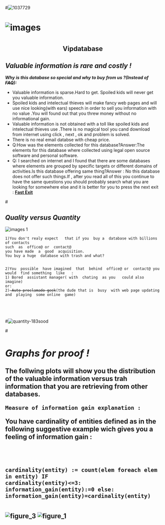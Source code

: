 #![1037729](https://cloud.githubusercontent.com/assets/16865233/12537715/88292a6a-c2ce-11e5-801f-a45fd00555a8.jpg)
# ![images](https://cloud.githubusercontent.com/assets/16865233/12537074/2634a316-c2bf-11e5-9ec1-ce24824f4f14.png)
# 
<h2><center>Vipdatabase</center></h2>
<b><i><h2>Valuable information is  rare  and costly !</b></i></h2>
<b><i> Why is this  database so  special and   why to buy  from  us ?(Instead  of  <s>FAQ</s>):</i></b>
<ul>
<li> Valuable  information is sparse.Hard  to  get.  Spoiled kids  will never   get  you  valuable  information.

<li> Spoiled  kids  and intelectual  thieves will make fancy  web pages  and will use   nice looking(with ears)  speech in order  to sell  you  information  with no value .You will  found out that  you  threw money without  no  informational  gain.

<li> Valuable  information  is not  obtained  with  a toll like  spoiled kids  and   intelectual  thieves use .There is no magical tool  you cand  download  from internet using click , next   , ok  and problem  is  solved.

<li>There is no  real email  databse  with cheap price.
<li>Q:How was the elements  collected for this database?Answer:The elements  for this database  where collected  using legal  open source software and  personal software.</li>
<li>Q: I searched  on internet and I found  that there are some databases where elements  are grouped  by specific targets or different domains  of activities.Is this  database offering same thing?Answer : No this  database does not  offer such things.If , after you read  all of this  you continue  to have  the same  questions you should probably search  what you are looking for somewhere else and  it is better for  you  to  press  the next  exit : <a href="https://www.google.ro/#q=why+not+to+buy+a+database"><b><u> Fast Exit</u> </b></a></li>
</ul>

#<h2><b><i>Quality versus  Quantity</b></i></h2>

![images 1](https://cloud.githubusercontent.com/assets/16865233/12537313/8e5ddc8c-c2c4-11e5-9142-a20293b67695.png)
 
<pre><code>1)You don't realy expect   that if you  buy a  database with billions of contacts 
such  as  office@ or  contact@ 
you have made  a  good  acquisition.
You buy a huge  database with trash and what?
</code></pre>

<pre><code>
2)You  possible  have imagined  that  behind  office@ or  contact@ you  would  find something  like   :
1) Bored  assistant manager( with  chating  as you   could also imagine)
or:
2)<s> Auto-proclamado geek</s>(the dude that is  busy  with web page updating  and  playing  some online  game)
</code></pre>

<pre><code>
 
 
</code></pre>
 
 
#![quantity-183sood](https://cloud.githubusercontent.com/assets/16865233/12546088/166c29c2-c350-11e5-96ab-83b331deaaa0.jpg)
 
#<h2><b><i><h2>Graphs  for  proof !</b></i></h2>

<p>The follwing plots will show  you  the distribution of  the valuable  information  versus  trah information  that you are  retrieving  from other  databases.</p
 
<p><b><pre><code>Measure of information gain explanation :</code></pre></b>You have  cardinality of entities  defined  as in the following  suggestive example wich  gives you   a feeling of information gain :<pre><code>

cardinality(entity) := count(elem  foreach elem in entity) 
IF cardinality(entity)<=3:
   information_gain(entity):=0
   else:
       information_gain(entity)=cardinality(entity)
       </code></pre>
![figure_3](https://cloud.githubusercontent.com/assets/16865233/12673876/377b0abc-c688-11e5-98ad-35abad14ee45.png)
![figure_1](https://cloud.githubusercontent.com/assets/16865233/12673880/3de823ee-c688-11e5-86c9-f77ef1b718b6.png)
